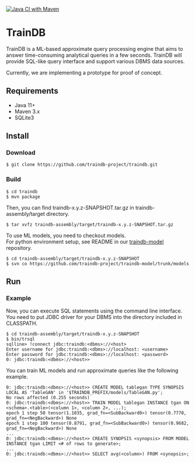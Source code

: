 [![Java CI with Maven](https://github.com/traindb-project/traindb/actions/workflows/maven.yml/badge.svg)](https://github.com/traindb-project/traindb/actions/workflows/maven.yml)

# TrainDB

TrainDB is a ML-based approximate query processing engine that aims to answer time-consuming analytical queries in a few seconds.
TrainDB will provide SQL-like query interface and support various DBMS data sources.

Currently, we are implementing a prototype for proof of concept.

## Requirements

* Java 11+
* Maven 3.x
* SQLite3

## Install

### Download

```console
$ git clone https://github.com/traindb-project/traindb.git
```

### Build

```console
$ cd traindb
$ mvn package
```

Then, you can find traindb-x.y.z-SNAPSHOT.tar.gz in traindb-assembly/target directory.

```console
$ tar xvfz traindb-assembly/target/traindb-x.y.z-SNAPSHOT.tar.gz
```

To use ML models, you need to checkout models.\
For python environment setup, see README in our [traindb-model](https://github.com/traindb-project/traindb-model) repository.
``` console
$ cd traindb-assembly/target/traindb-x.y.z-SNAPSHOT
$ svn co https://github.com/traindb-project/traindb-model/trunk/models
```

## Run

### Example

Now, you can execute SQL statements using the command line interface.\
You need to put JDBC driver for your DBMS into the directory included in CLASSPATH.

```console
$ cd traindb-assembly/target/traindb-x.y.z-SNAPSHOT
$ bin/trsql
sqlline> !connect jdbc:traindb:<dbms>://<host>
Enter username for jdbc:traindb:<dbms>://localhost: <username> 
Enter password for jdbc:traindb:<dbms>://localhost: <password>
0: jdbc:traindb:<dbms>://<host>>
```

You can train ML models and run approximate queries like the following example.
```
0: jdbc:traindb:<dbms>://<host>> CREATE MODEL tablegan TYPE SYNOPSIS LOCAL AS 'TableGAN' in '$TRAINDB_PREFIX/models/TableGAN.py';
No rows affected (0.255 seconds)
0: jdbc:traindb:<dbms>://<host>> TRAIN MODEL tablegan INSTANCE tgan ON <schema>.<table>(<column 1>, <column 2>, ...);
epoch 1 step 50 tensor(1.1035, grad_fn=<SubBackward0>) tensor(0.7770, grad_fn=<NegBackward>) None
epoch 1 step 100 tensor(0.8791, grad_fn=<SubBackward0>) tensor(0.9682, grad_fn=<NegBackward>) None
...
0: jdbc:traindb:<dbms>://<host>> CREATE SYNOPSIS <synopsis> FROM MODEL INSTANCE tgan LIMIT <# of rows to generate>;
...
0: jdbc:traindb:<dbms>://<host>> SELECT avg(<column>) FROM <synopsis>;
```
